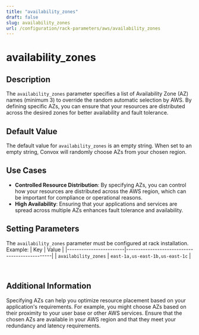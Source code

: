 ```yaml
---
title: "availability_zones"
draft: false
slug: availability_zones
url: /configuration/rack-parameters/aws/availability_zones
---
```


# availability_zones

## Description
The `availability_zones` parameter specifies a list of Availability Zone (AZ) names (minimum 3) to override the random automatic selection by AWS. By defining specific AZs, you can ensure that your resources are distributed across the desired zones for better availability and fault tolerance.

## Default Value
The default value for `availability_zones` is an empty string. When set to an empty string, Convox will randomly choose AZs from your chosen region.

## Use Cases
- **Controlled Resource Distribution**: By specifying AZs, you can control how your resources are distributed across the AWS region, which can be important for compliance or operational reasons.
- **High Availability**: Ensuring that your applications and services are spread across multiple AZs enhances fault tolerance and availability.

## Setting Parameters
The `availability_zones` parameter must be configured at rack installation. Example:
| Key                    | Value                                         |
|------------------------|-----------------------------------------------|
| `availability_zones`  | `east-1a,us-east-1b,us-east-1c` |

&nbsp;

## Additional Information
Specifying AZs can help you optimize resource placement based on your application's requirements. For example, you might choose AZs based on their proximity to your user base or other AWS services. Ensure that the chosen AZs are available in your AWS region and that they meet your redundancy and latency requirements.
